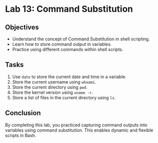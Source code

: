 # Lab 13: Command Substitution

## Objectives
- Understand the concept of Command Substitution in shell scripting.
- Learn how to store command output in variables.
- Practice using different commands within shell scripts.

## Tasks
1. Use `date` to store the current date and time in a variable.
2. Store the current username using `whoami`.
3. Store the current directory using `pwd`.
4. Store the kernel version using `uname -r`.
5. Store a list of files in the current directory using `ls`.

## Conclusion
By completing this lab, you practiced capturing command outputs into variables using command substitution. 
This enables dynamic and flexible scripts in Bash.
